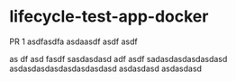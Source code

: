 # lifecycle-test-app-docker

PR 1
asdfasdfa
asdaasdf asdf asdf

as
df asd fasdf
sasdasdasd
adf asdf
sadasdasdasdasdasd
asdasdasdasdasdasdasdasd
asdasdasd
asdasdasd
